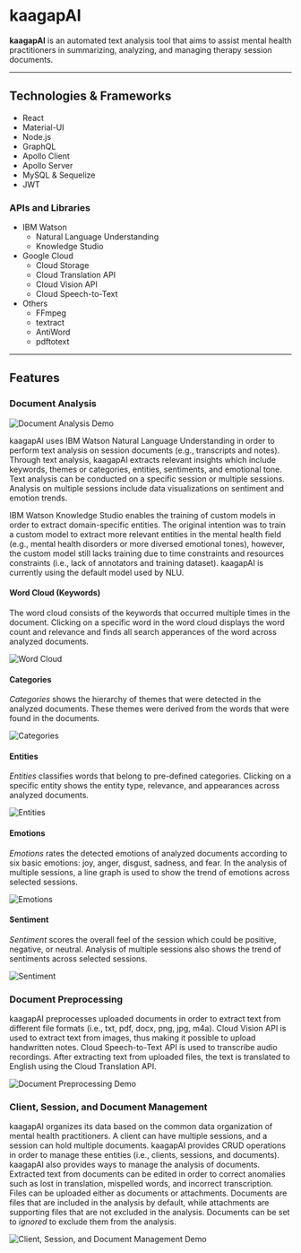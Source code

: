 # **kaagapAI**
**kaagapAI** is an automated text analysis tool that aims to assist mental health practitioners in summarizing, analyzing, and managing therapy session documents.

---

## Technologies & Frameworks
  - React
  - Material-UI
  - Node.js
  - GraphQL
  - Apollo Client
  - Apollo Server
  - MySQL & Sequelize
  - JWT

### APIs and Libraries
  - IBM Watson 
    - Natural Language Understanding
    - Knowledge Studio
  - Google Cloud 
    - Cloud Storage
    - Cloud Translation API
    - Cloud Vision API
    - Cloud Speech-to-Text
  - Others
    - FFmpeg
    - textract
    - AntiWord
    - pdftotext

---

## Features
### Document Analysis

![Document Analysis Demo](screenshots/documentAnalysis.gif)

kaagapAI uses IBM Watson Natural Language Understanding in order to perform text analysis on session documents (e.g., transcripts and notes). Through text analysis, kaagapAI extracts relevant insights which include keywords, themes or categories, entities, sentiments, and emotional tone. Text analysis can be conducted on a specific session or multiple sessions. Analysis on multiple sessions include data visualizations on sentiment and emotion trends.

IBM Watson Knowledge Studio enables the training of custom models in order to extract domain-specific entities. The original intention was to train a custom model to extract more relevant entities in the mental health field (e.g., mental health disorders or more diversed emotional tones), however, the custom model still lacks training due to time constraints and resources constraints (i.e., lack of annotators and training dataset). kaagapAI is currently using the default model used by NLU.

#### Word Cloud (Keywords)
The word cloud consists of the keywords that occurred multiple times in the document. Clicking on a specific word in the word cloud displays the word count and relevance and finds all search apperances of the word across analyzed documents.

![Word Cloud](screenshots/keywords.png)

#### Categories
*Categories* shows the hierarchy of themes that were detected in the analyzed documents. These themes were derived from the words that were found in the documents. 

![Categories](screenshots/categories.png)

#### Entities
*Entities* classifies words that belong to pre-defined categories. Clicking on a specific entity shows the entity type, relevance, and appearances across analyzed documents.

![Entities](screenshots/entities.png)

#### Emotions
*Emotions* rates the detected emotions of analyzed documents according to six basic emotions: joy, anger, disgust, sadness, and fear. In the analysis of multiple sessions, a line graph is used to show the trend of emotions across selected sessions.

![Emotions](screenshots/emotions.png)

#### Sentiment
*Sentiment* scores the overall feel of the session which could be positive, negative, or neutral. Analysis of multiple sessions also shows the trend of sentiments across selected sessions.

![Sentiment](screenshots/sentiment.png)

### Document Preprocessing
kaagapAI preprocesses uploaded documents in order to extract text from different file formats (i.e., txt, pdf, docx, png, jpg, m4a). Cloud Vision API is used to extract text from images, thus making it possible to upload handwritten notes. Cloud Speech-to-Text API is used to transcribe audio recordings. After extracting text from uploaded files, the text is translated to English using the Cloud Translation API.

![Document Preprocessing Demo](screenshots/documentPreprocessing.gif)

### Client, Session, and Document Management
kaagapAI organizes its data based on the common data organization of mental health practitioners. A client can have multiple sessions, and a session can hold multiple documents. kaagapAI provides CRUD operations in order to manage these entities (i.e., clients, sessions, and documents). kaagapAI also provides ways to manage the analysis of documents. Extracted text from documents can be edited in order to correct anomalies such as lost in translation, mispelled words, and incorrect transcription. Files can be uploaded either as documents or attachments. Documents are files that are included in the analysis by default, while attachments are supporting files that are not excluded in the analysis. Documents can be set to _ignored_ to exclude them from the analysis.

![Client, Session, and Document Management Demo](screenshots/entityManagement.gif)
